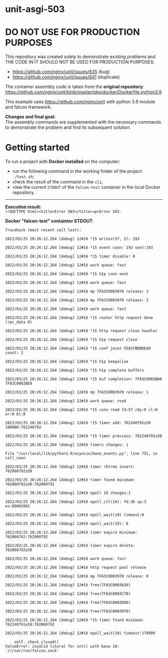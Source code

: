 # unit-asgi-503
# DO NOT USE FOR PRODUCTION PURPOSES

This repository was created solely to demonstrate existing problems 
and THE CODE IN IT SHOULD NOT BE USED FOR PRODUCTION PURPOSES:
- https://github.com/nginx/unit/issues/635 (bug)
- https://github.com/nginx/unit/issues/641 (duplicate)

The container assembly code is taken from the **original repository**:
https://github.com/nginx/unit/blob/master/pkg/docker/Dockerfile.python3.9

This example uses https://github.com/nginx/unit with python 3.9 module and falcon framework.

**Changes and final goal:**
<br>
The assembly commands are supplemented with the necessary commands 
to demonstrate the problem and find its subsequent solution.

# Getting started
To run a project with **Docker installed** on the computer: 
- run the following command in the working folder of the project: `./test.sh`;
- check the result of the command in the `cli`;
- view the current `STDOUT` of the `falcon-test` container in the local Docker repository.
___
**Execution result:**
<br>
`<!DOCTYPE html><title>Error 503</title><p>Error 503.`

**Docker "falcon-test" containter STDOUT**:
```
Traceback (most recent call last):

2022/03/25 20:26:12.264 [debug] 12#16 *15 writev(57, 2): 193

2022/03/25 20:26:12.264 [debug] 12#16 *15 event conn: 193 sent:193

2022/03/25 20:26:12.264 [debug] 12#16 *15 timer disable: 0

2022/03/25 20:26:12.264 [debug] 12#16 work queue: fast

2022/03/25 20:26:12.264 [debug] 12#16 *15 h1p conn sent

2022/03/25 20:26:12.264 [debug] 12#16 work queue: fast

2022/03/25 20:26:12.264 [debug] 12#16 mp 7FA3C0003970 release: 3

2022/03/25 20:26:12.264 [debug] 12#16 mp 7FA3C0003970 release: 2

2022/03/25 20:26:12.264 [debug] 12#16 work queue: fast

2022/03/25 20:26:12.264 [debug] 12#16 *15 router http request done (rpc_data 0)

2022/03/25 20:26:12.264 [debug] 12#16 *15 http request close handler

2022/03/25 20:26:12.264 [debug] 12#16 *15 h1p request close

2022/03/25 20:26:12.264 [debug] 12#16 *15 conf joint 55ACFBDBDE80 count: 2

2022/03/25 20:26:12.264 [debug] 12#16 *15 h1p keepalive

2022/03/25 20:26:12.264 [debug] 12#16 *15 h1p complete buffers

2022/03/25 20:26:12.264 [debug] 12#16 *15 buf completion: 7FA3C0002BA0 7FA3C0002BE8

2022/03/25 20:26:12.264 [debug] 12#16 mp 7FA3C0003970 release: 1

2022/03/25 20:26:12.264 [debug] 12#16 work queue: read

2022/03/25 20:26:12.264 [debug] 12#16 *15 conn read fd:57 rdy:0 cl:0 er:0 bl:0

2022/03/25 20:26:12.264 [debug] 12#16 *15 timer add: 762240791±50 180000:762240792

2022/03/25 20:26:12.264 [debug] 12#16 *15 timer previous: 762240792±50

2022/03/25 20:26:12.264 [debug] 12#16 timers changes: 1

File "/usr/local/lib/python3.9/asyncio/base_events.py", line 751, in call_soon

2022/03/25 20:26:12.264 [debug] 12#16 timer rbtree insert: 762060792±50

2022/03/25 20:26:12.264 [debug] 12#16 timer found minimum: 762060792±50:762060792

2022/03/25 20:26:12.264 [debug] 12#16 epoll 19 changes:1

2022/03/25 20:26:12.264 [debug] 12#16 epoll_ctl(19): fd:36 op:3 ev:80002001

2022/03/25 20:26:12.264 [debug] 12#16 epoll_wait(19) timeout:0

2022/03/25 20:26:12.264 [debug] 12#16 epoll_wait(19): 0

2022/03/25 20:26:12.264 [debug] 12#16 timer expire minimum: 762060742:762060792

2022/03/25 20:26:12.264 [debug] 12#16 timer expire delete: 762060792±50

2022/03/25 20:26:12.264 [debug] 12#16 work queue: fast

2022/03/25 20:26:12.264 [debug] 12#16 http request pool release

2022/03/25 20:26:12.264 [debug] 12#16 mp 7FA3C0003970 release: 0

2022/03/25 20:26:12.264 [debug] 12#16 free(7FA3C0003A30)

2022/03/25 20:26:12.264 [debug] 12#16 free(7FA3C0003C70)

2022/03/25 20:26:12.264 [debug] 12#16 free(7FA3C0003D80)

2022/03/25 20:26:12.264 [debug] 12#16 free(7FA3C0003970)

2022/03/25 20:26:12.264 [debug] 12#16 *15 timer found minimum: 762240791±50:762060792

2022/03/25 20:26:12.264 [debug] 12#16 epoll_wait(19) timeout:179999

    self._check_closed()
ValueError: invalid literal for int() with base 10: '///var/run/falcon.sock'
```
